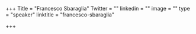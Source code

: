 +++
Title = "Francesco Sbaraglia"
Twitter = ""
linkedin = ""
image = ""
type = "speaker"
linktitle = "francesco-sbaraglia"

+++


